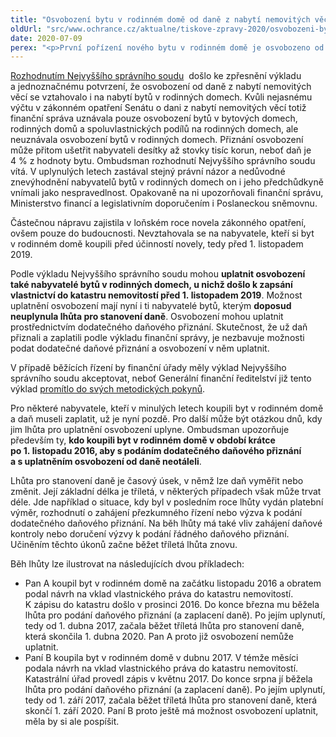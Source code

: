 ```yaml
---
title: "Osvobození bytu v rodinném domě od daně z nabytí nemovitých věcí lze uplatnit zpětně"
oldUrl: "src/www.ochrance.cz/aktualne/tiskove-zpravy-2020/osvobozeni-bytu-v-rodinnem-dome-od-dane-z-nabyti-nemovitych-veci-lze-uplatnit-zpetne"
date: 2020-07-09
perex: "<p>První pořízení nového bytu v rodinném domě je osvobozeno od daně z nabytí nemovitých věcí. Lidé, kteří si před 1. listopadem 2019 pořídili byt v rodinném domě, mohou osvobození uplatnit, pokud jim ještě neuplynula lhůta pro stanovení daně. Mohou tak učinit i ti, kdo už daňové přiznání podali a daň zaplatili podle dřívějšího výkladu finanční správy. Napravuje se tak několik let trvající nespravedlnost způsobená opomenutím zákonodárce.</p>"
---
```


<!-- imported from the old website -->

<p><a title="Otevření do nového okna" href="http://nssoud.cz/files/SOUDNI_VYKON/2020/0089_4Afs_2000044S_20200624142842.pdf" target="_blank">Rozhodnutím Nejvyššího správního soudu</a> <img alt="" src="https://www.ochrance.cz/typo3/ext/od_linkdesc/icons/external.gif" class="od_linkdesc_icon_external" /> došlo ke zpřesnění výkladu a jednoznačnému potvrzení, že osvobození od daně z nabytí nemovitých věcí se vztahovalo i na nabytí bytů v rodinných domech. Kvůli nejasnému výčtu v zákonném opatření Senátu o dani z nabytí nemovitých věcí totiž finanční správa uznávala pouze osvobození bytů v bytových domech, rodinných domů a spoluvlastnických podílů na rodinných domech, ale neuznávala osvobození bytů v rodinných domech. Přiznání osvobození může přitom ušetřit nabyvateli desítky až stovky tisíc korun, neboť daň je 4 % z hodnoty bytu. Ombudsman rozhodnutí Nejvyššího správního soudu vítá. V uplynulých letech zastával stejný právní názor a nedůvodné znevýhodnění nabyvatelů bytů v rodinných domech on i jeho předchůdkyně vnímali jako nespravedlnost. Opakovaně na ni upozorňovali finanční správu, Ministerstvo financí a legislativním doporučením i Poslaneckou sněmovnu.</p> <p>Částečnou nápravu zajistila v loňském roce novela zákonného opatření, ovšem pouze do budoucnosti. Nevztahovala se na nabyvatele, kteří si byt v rodinném domě koupili před účinností novely, tedy před 1. listopadem 2019. </p> <p>Podle výkladu Nejvyššího správního soudu mohou <b>uplatnit osvobození také nabyvatelé bytů v rodinných domech, u nichž došlo k zapsání vlastnictví do katastru nemovitostí před 1. listopadem 2019</b>. Možnost uplatnění osvobození mají nyní i ti nabyvatelé bytů, kterým <b>doposud neuplynula lhůta pro stanovení daně</b>. Osvobození mohou uplatnit prostřednictvím dodatečného daňového přiznání. Skutečnost, že už daň přiznali a zaplatili podle výkladu finanční správy, je nezbavuje možnosti podat dodatečné daňové přiznání a osvobození v něm uplatnit.</p> <p>V případě běžících řízení by finanční úřady měly výklad Nejvyššího správního soudu akceptovat, neboť Generální finanční ředitelství již tento výklad <a href="https://www.financnisprava.cz/cs/dane/dane/dan-z-nabyti-nemovitych-veci/informace-stanoviska-sdeleni/osvobozeni-prvniho-uplatneho-nabyti-10754" target="_blank">promítlo do svých metodických pokynů</a>.</p> <p>Pro některé nabyvatele, kteří v minulých letech koupili byt v rodinném domě a daň museli zaplatit, už je nyní pozdě. Pro další může být otázkou dnů, kdy jim lhůta pro uplatnění osvobození uplyne. Ombudsman upozorňuje především ty, <b>kdo koupili byt v rodinném domě v období krátce po 1. listopadu 2016, aby s podáním dodatečného daňového přiznání a s uplatněním osvobození od daně neotáleli</b>.</p> <p>Lhůta pro stanovení daně je časový úsek, v němž lze daň vyměřit nebo změnit. Její základní délka je tříletá, v některých případech však může trvat déle. Jde například o situace, kdy byl v posledním roce lhůty vydán platební výměr, rozhodnutí o zahájení přezkumného řízení nebo výzva k podání dodatečného daňového přiznání. Na běh lhůty má také vliv zahájení daňové kontroly nebo doručení výzvy k podání řádného daňového přiznání. Učiněním těchto úkonů začne běžet tříletá lhůta znovu. </p> <p>Běh lhůty lze ilustrovat na následujících dvou příkladech:</p><ul><li>Pan A koupil byt v rodinném domě na začátku listopadu 2016 a obratem podal návrh na vklad vlastnického práva do katastru nemovitostí. K zápisu do katastru došlo v prosinci 2016. Do konce března mu běžela lhůta pro podání daňového přiznání (a zaplacení daně). Po jejím uplynutí, tedy od 1. dubna 2017, začala běžet tříletá lhůta pro stanovení daně, která skončila 1. dubna 2020. Pan A proto již osvobození nemůže uplatnit.</li><li>Paní B koupila byt v rodinném domě v dubnu 2017. V témže měsíci podala návrh na vklad vlastnického práva do katastru nemovitostí. Katastrální úřad provedl zápis v květnu 2017. Do konce srpna jí běžela lhůta pro podání daňového přiznání (a zaplacení daně). Po jejím uplynutí, tedy od 1. září 2017, začala běžet tříletá lhůta pro stanovení daně, která skončí 1. září 2020. Paní B proto ještě má možnost osvobození uplatnit, měla by si ale pospíšit.</li></ul>
